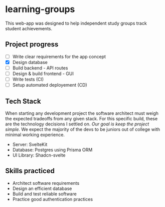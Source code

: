 # learning-groups

This web-app was designed to help independent study groups track student achievements.

## Project progress

- [ ] Write clear requirements for the app concept
- [x] Design database
- [ ] Build backend - API routes
- [ ] Design & build frontend - GUI
- [ ] Write tests (CI)
- [ ] Setup automated deployement (CD)

## Tech Stack

When starting any development project the software architect must weigh the expected tradeoffs from any given stack. For this specific build, these are the technology decisions I settled on. _Our goal is keep the project simple._ We expect the majority of the devs to be juniors out of college with minimal working experience.

- Server: SvelteKit
- Database: Postgres using Prisma ORM
- UI Library: Shadcn-svelte

## Skills practiced

- Architect software requirements
- Design an efficient database
- Build and test reliable software
- Practice good authentication practices
